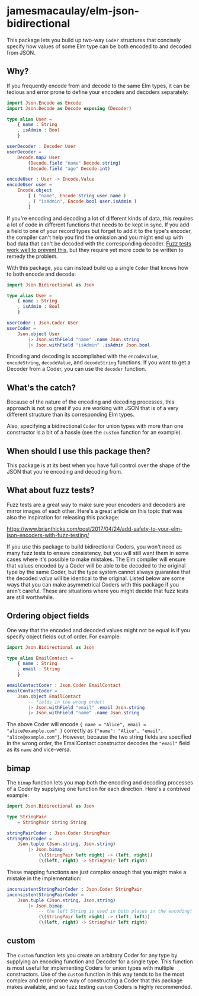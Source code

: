 # jamesmacaulay/elm-json-bidirectional

This package lets you build up two-way `Coder` structures that concisely specify how values of some Elm type can be both encoded to and decoded from JSON.

## Why?

If you frequently encode from and decode to the same Elm types, it can be tedious and error prone to define your encoders and decoders separately:

```elm
import Json.Encode as Encode
import Json.Decode as Decode exposing (Decoder)

type alias User =
    { name : String
    , isAdmin : Bool
    }

userDecoder : Decoder User
userDecoder =
    Decode.map2 User
        (Decode.field "name" Decode.string)
        (Decode.field "age" Decode.int)

encodeUser : User -> Encode.Value
encodeUser user =
    Encode.object
        [ ( "name", Encode.string user.name )
        , ( "isAdmin", Encode.bool user.isAdmin )
        ]
```

If you're encoding and decoding a lot of different kinds of data, this requires a lot of code in different functions that needs to be kept in sync. If you add a field to one of your record types but forget to add it to the type's encoder, the compiler can't help you find the omission and you might end up with bad data that can't be decoded with the corresponding decoder. [Fuzz tests work well to prevent this](https://www.brianthicks.com/post/2017/04/24/add-safety-to-your-elm-json-encoders-with-fuzz-testing/), but they require yet more code to be written to remedy the problem.

With this package, you can instead build up a single `Coder` that knows how to both encode and decode:

```elm
import Json.Bidirectional as Json

type alias User =
    { name : String
    , isAdmin : Bool
    }

userCoder : Json.Coder User
userCoder =
    Json.object User
        |> Json.withField "name" .name Json.string
        |> Json.withField "isAdmin" .isAdmin Json.bool
```

Encoding and decoding is accomplished with the `encodeValue`, `encodeString`, `decodeValue`, and `decodeString` functions. If you want to get a Decoder from a Coder, you can use the `decoder` function.

## What's the catch?

Because of the nature of the encoding and decoding processes, this approach is not so great if you are working with JSON that is of a very different structure than its corresponding Elm types.

Also, specifying a bidirectional `Coder` for union types with more than one constructor is a bit of a hassle (see the `custom` function for an example).

## When should I use this package then?

This package is at its best when you have full control over the shape of the JSON that you're encoding and decoding from.

## What about fuzz tests?

Fuzz tests are a great way to make sure your encoders and decoders are mirror images of each other. Here's a great article on this topic that was also the inspiration for releasing this package:

https://www.brianthicks.com/post/2017/04/24/add-safety-to-your-elm-json-encoders-with-fuzz-testing/

If you use this package to build bidirectional Coders, you won't need as many fuzz tests to ensure consistency, but you will still want them in some cases where it's possible to make mistakes. The Elm compiler will ensure that values encoded by a Coder will be able to be decoded to the original type by the same Coder, but the type system cannot always guarantee that the decoded _value_ will be identical to the original. Listed below are some ways that you can make asymmetrical Coders with this package if you aren't careful. These are situations where you might decide that fuzz tests are still worthwhile.

## Ordering object fields

One way that the encoded and decoded values might not be equal is if you specify object fields out of order. For example:

```elm
import Json.Bidirectional as Json

type alias EmailContact =
    { name : String
    , email : String
    }

emailContactCoder : Json.Coder EmailContact
emailContactCoder =
    Json.object EmailContact
        -- fields in the wrong order!
        |> Json.withField "email" .email Json.string
        |> Json.withField "name" .name Json.string
```

The above Coder will encode `{ name = "Alice", email = "alice@example.com" }` correctly as `{"name": "Alice", "email", "alice@example.com"}`. However, because the two string fields are specified in the wrong order, the EmailContact constructor decodes the `"email"` field as its `name` and vice-versa.

## bimap

The `bimap` function lets you map both the encoding and decoding processes of a Coder by supplying one function for each direction. Here's a contrived example:

```elm
import Json.Bidirectional as Json

type StringPair
    = StringPair String String

stringPairCoder : Json.Coder StringPair
stringPairCoder =
    Json.tuple (Json.string, Json.string)
        |> Json.bimap
            (\(StringPair left right) -> (left, right))
            (\(left, right) -> StringPair left right)
```

These mapping functions are just complex enough that you might make a mistake in the implementation:

```elm
inconsistentStringPairCoder : Json.Coder StringPair
inconsistentStringPairCoder =
    Json.tuple (Json.string, Json.string)
        |> Json.bimap
            -- the left String is used in both places in the encoding!
            (\(StringPair left right) -> (left, left))
            (\(left, right) -> StringPair left right)
```

## custom

The `custom` function lets you create an arbitrary Coder for any type by supplying an encoding function and Decoder for a single type. This function is most useful for implementing Coders for union types with multiple constructors. Use of the `custom` function in this way tends to be the most complex and error-prone way of constructing a Coder that this package makes available, and so fuzz testing `custom` Coders is highly recommended.
